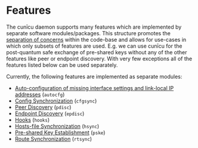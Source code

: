 ---
---

# Features

The cunīcu daemon supports many features which are implemented by separate software modules/packages.
This structure promotes the [separation of concerns](https://en.wikipedia.org/wiki/Separation_of_concerns) within the code-base and allows for use-cases in which only subsets of features are used.
E.g. we can use cunīcu for the post-quantum safe exchange of pre-shared keys without any of the other features like peer or endpoint discovery. With very few exceptions all of the features listed below can be used separately.

Currently, the following features are implemented as separate modules:

- [Auto-configuration of missing interface settings and link-local IP addresses](./autocfg.md) (`autocfg`)
- [Config Synchronization](./cfgsync.md) (`cfgsync`)
- [Peer Discovery](./pdisc.md) (`pdisc`)
- [Endpoint Discovery](./epdisc.md) (`epdisc`)
- [Hooks](./hooks.md) (`hooks`)
- [Hosts-file Synchronization](./hsync.md) (`hsync`)
- [Pre-shared Key Establishment](./pske.md) (`pske`)
- [Route Synchronization](./rtsync.md) (`rtsync`)
